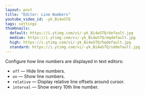 ```yaml
---
layout: post
title: "Editor: Line Numbers"
youtube_video_id: -yk_Bi4wSTQ
tags: settings
thumbnails:
  default: https://i.ytimg.com/vi/-yk_Bi4wSTQ/default.jpg
  medium: https://i.ytimg.com/vi/-yk_Bi4wSTQ/mqdefault.jpg
  high: https://i.ytimg.com/vi/-yk_Bi4wSTQ/hqdefault.jpg
  standard: https://i.ytimg.com/vi/-yk_Bi4wSTQ/sddefault.jpg
---
```


Configure how line numbers are displayed in text editors:

- `off` — Hide line numbers.
- `on` — Show line numbers.
- `relative` — Display relative line offsets around cursor.
- `interval` — Show every 10th line number.
